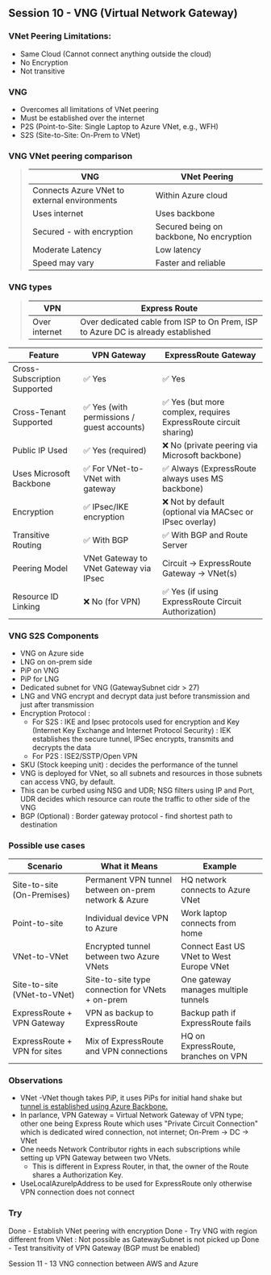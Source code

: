 ## Session 10 - VNG (Virtual Network Gateway)

### VNet Peering Limitations:
- Same Cloud (Cannot connect anything outside the cloud)  
- No Encryption  
- Not transitive

### VNG
- Overcomes all limitations of VNet peering
- Must be established over the internet  
- P2S (Point-to-Site: Single Laptop to Azure VNet, e.g., WFH)  
- S2S (Site-to-Site: On-Prem to VNet)  

### VNG VNet peering comparison

> | VNG|VNet Peering|
> |-|-|
> |Connects Azure VNet to external environments|Within Azure cloud|
> |Uses internet|Uses backbone|
> |Secured - with encryption|Secured being on backbone, No encryption|
> |Moderate Latency|Low latency|
> |Speed may vary|Faster and reliable|

### VNG types
>|VPN|Express Route|
>|-|-|
>|Over internet|Over dedicated cable from ISP to On Prem, ISP to Azure DC is already established|

| Feature                      | **VPN Gateway**                           | **ExpressRoute Gateway**                                        |
| ---------------------------- | ----------------------------------------- | --------------------------------------------------------------- |
| Cross-Subscription Supported | ✅ Yes                                     | ✅ Yes                                                           |
| Cross-Tenant Supported       | ✅ Yes (with permissions / guest accounts) | ✅ Yes (but more complex, requires ExpressRoute circuit sharing) |
| Public IP Used               | ✅ Yes (required)                          | ❌ No (private peering via Microsoft backbone)                   |
| Uses Microsoft Backbone      | ✅ For VNet-to-VNet with gateway           | ✅ Always (ExpressRoute always uses MS backbone)                 |
| Encryption                   | ✅ IPsec/IKE encryption                    | ❌ Not by default (optional via MACsec or IPsec overlay)         |
| Transitive Routing           | ✅ With BGP                                | ✅ With BGP and Route Server                                     |
| Peering Model                | VNet Gateway to VNet Gateway via IPsec    | Circuit → ExpressRoute Gateway → VNet(s)                        |
| Resource ID Linking          | ❌ No (for VPN)                            | ✅ Yes (if using ExpressRoute Circuit Authorization)             |


### VNG S2S Components
- VNG on Azure side
- LNG on on-prem side
- PiP on VNG
- PiP for LNG
- Dedicated subnet for VNG (GatewaySubnet cidr > 27)
- LNG and VNG encrypt and decrypt data just before transmission and just after transmission
- Encryption Protocol :
  - For S2S : IKE and Ipsec protocols used for encryption and Key (Internet Key Exchange and Internet Protocol Security) : IEK establishes the secure tunnel, IPSec encrypts, transmits and decrypts the data 
  - For P2S : ISE2/SSTP/Open VPN
- SKU (Stock keeping unit) : decides the performance of the tunnel
- VNG is deployed for VNet, so all subnets and resources in those subnets can access VNG, by default.
- This can be curbed using NSG and UDR; NSG filters using IP and Port, UDR decides which resource can route the traffic to other side of the VNG
- BGP (Optional) : Border gateway protocol - find shortest path to destination
  

### Possible use cases
| Scenario                     | What it Means                                        | Example                                  |
| ---------------------------- | ---------------------------------------------------- | ---------------------------------------- |
| Site-to-site (On-Premises)   | Permanent VPN tunnel between on-prem network & Azure | HQ network connects to Azure VNet        |
| Point-to-site                | Individual device VPN to Azure                       | Work laptop connects from home           |
| VNet-to-VNet                 | Encrypted tunnel between two Azure VNets             | Connect East US VNet to West Europe VNet |
| Site-to-site (VNet-to-VNet)  | Site-to-site type connection for VNets + on-prem     | One gateway manages multiple tunnels     |
| ExpressRoute + VPN Gateway   | VPN as backup to ExpressRoute                        | Backup path if ExpressRoute fails        |
| ExpressRoute + VPN for sites | Mix of ExpressRoute and VPN connections              | HQ on ExpressRoute, branches on VPN      |

### Observations
 - VNet -VNet though takes PiP, it uses PiPs for initial hand shake but <a href="https://learn.microsoft.com/en-us/azure/architecture/reference-architectures/hybrid-networking/vnet-peering#comparison-of-virtual-network-peering-and-vpn-gateway">tunnel is established using Azure Backbone.</a> 
 - In parlance, VPN Gateway = Virtual Network Gateway of VPN type; other one being Express Route which uses "Private Circuit Connection" which is dedicated wired connection, not internet; On-Prem -> DC -> VNet
 - One needs Network Contributor rights in each subscriptions while setting up VPN Gateway between two VNets.
    - This is different in Express Router, in that, the owner of the Route shares a Authorization Key.
 - UseLocalAzureIpAddress to be used for ExpressRoute only otherwise VPN connection does not connect
 
### Try
Done - Establish VNet peering with encryption
Done - Try VNG with region different from VNet : Not possible as GatewaySubnet is not picked up
Done - Test transitivity of VPN Gateway (BGP must be enabled)

Session 11 - 13
VNG connection between AWS and Azure